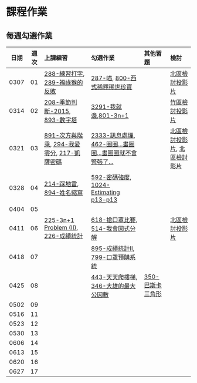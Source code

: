# 課程作業

## 每週勾選作業

| 日期  | 週次 | 上課練習                                 | 勾選作業               | 其他習題                                  | 檢討               |
| :---: | :--: | :--------------------------------------- | :----------------- | :----------------------------------- | :--------------- |
| 0307 |  01  | [288-練習打字][neoj288], [289-福祿猴的反敗][neoj289] | [287-喵][neoj287], [800-西式稀釋稀世珍寶][neoj800] |  | [北區檢討投影片][tp-hw1-review] |
| 0314 |  02  | [208-季節判斷-2015][neoj208], [893-數字塔][neoj893] | [3291-我就邊][neoj3291],[801-3n+1][neoj801]|  |[竹區檢討投影片][hc-hw2-review]|
| 0321 |  03  | [891-次方與階乘][neoj891], [294-我愛零分][neoj294], [217-凱薩密碼][neoj217] | [2333-訊息處理][neoj2333], [462-圈圈...畫圈圈...畫圈圈就不會緊張了...][neoj462] |  | [北區檢討投影片][tp-hw3-review], [北區檢討影片][tp-hw3-review-video] |
| 0328 |  04  | [214-踩地雷][neoj214], [894-姓名縮寫][neoj894] | [592-密碼強度][neoj592], [1024-Estimating p13−p13][neoj1024] |  |  |
| 0404 |  05  |  |  |  |  |
| 0411 |  06  | [225-3n+1 Problem (II)][neoj225], [226-成績統計][neoj226] | [618-搶口罩比賽][neoj618], [514-我會因式分解][neoj514] |  | [北區檢討投影片][tp-hw6-review] |
| 0418 |  07  |  | [895-成績統計II][neoj895], [799-口罩預購系統][neoj799] |  |  |
| 0425 |  08  |  | [443-天天爬樓梯][neoj443], [346-大雄的最大公因數][neoj346] | [350-巴斯卡三角形][neoj350] |  |
| 0502 |  09  |  |  |  |  |
| 0516 |  11  |  |  |  |  |
| 0523 |  12  |  |  |  |  |
| 0530 |  13  |  |  |  |  |
| 0606 |  14  |  |  |  |  |
| 0613 |  15  |  |  |  |  |
| 0620 |  16  |  |  |  |  |
| 0627 |  17  |  |  |  |  |

[neoj217]: https://neoj.sprout.tw/problem/217/
[neoj225]: https://neoj.sprout.tw/problem/225/
[neoj226]: https://neoj.sprout.tw/problem/226/
[neoj288]: https://neoj.sprout.tw/problem/288/
[neoj289]: https://neoj.sprout.tw/problem/289/
[neoj287]: https://neoj.sprout.tw/problem/287/
[neoj618]: https://neoj.sprout.tw/problem/618/
[neoj514]: https://neoj.sprout.tw/problem/514/
[neoj800]: https://neoj.sprout.tw/problem/800/
[neoj208]: https://neoj.sprout.tw/problem/208/
[neoj893]: https://neoj.sprout.tw/problem/893/
[neoj462]: https://neoj.sprout.tw/problem/462/
[neoj214]: https://neoj.sprout.tw/problem/214/
[neoj894]: https://neoj.sprout.tw/problem/894/
[neoj895]: https://neoj.sprout.tw/problem/895/
[neoj443]: https://neoj.sprout.tw/problem/443/
[neoj346]: https://neoj.sprout.tw/problem/346/
[neoj350]: https://neoj.sprout.tw/problem/350/

[neoj3291]: https://neoj.sprout.tw/problem/3291/
[neoj801]: https://neoj.sprout.tw/problem/801/
[neoj2333]: https://neoj.sprout.tw/problem/2333/
[neoj294]: https://neoj.sprout.tw/problem/294/
[neoj891]: https://neoj.sprout.tw/problem/891/
[neoj592]: https://neoj.sprout.tw/problem/592/
[neoj1024]: https://neoj.sprout.tw/problem/1024/
[neoj799]: https://neoj.sprout.tw/problem/799/

[tp-hw1-review]: https://www.csie.ntu.edu.tw/~b06902029/reveal.js/Sprout/2020/HW-review/#/
[hc-hw2-review]: https://slides.com/tunchinkao/deck/fullscreen
[tp-hw3-review]: https://slides.com/arvinliu/sprout2020_hw3_review
[tp-hw3-review-video]: https://www.youtube.com/watch?v=M7s2EQHbtqI
[tp-hw6-review]: https://www.csie.ntu.edu.tw/~b05902041/sprouts/reveal.js/?deck=514
